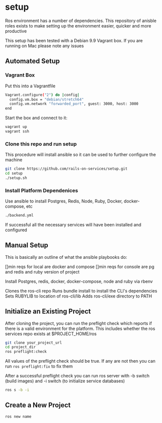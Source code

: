 # setup

Ros environment has a number of dependencies. This repository of anisble roles exists to make setting up the environment easier, quicker and more productive

This setup has been tested with a Debian 9.9 Vagrant box. If you are running on Mac please note any issues 

## Automated Setup

### Vagrant Box

Put this into a Vagrantfile

```bash
Vagrant.configure("2") do |config|
  config.vm.box = "debian/stretch64"
  config.vm.network "forwarded_port", guest: 3000, host: 3000
end
```

Start the box and connect to it:

```bash
vagrant up
vagrant ssh
```

### Clone this repo and run setup

This procedure will install ansible so it can be used to further configure the machine

```bash
git clone https://github.com/rails-on-services/setup.git
cd setup
./setup.sh
```

### Install Platform Dependenices

Use ansible to install Postgres, Redis, Node, Ruby, Docker, docker-compose, etc

```bash
./backend.yml
```

If successful all the necessary services will have been installed and configured

## Manual Setup

This is basically an outline of what the ansible playbooks do:

[]min reqs for local are docker and compose
[]min reqs for console are pg and redis and ruby version of project

Install Postgres, redis, docker, docker-compose, node and ruby via rbenv

Clones the ros-cli repo
Runs bundle install to install the CLI's dependencies
Sets RUBYLIB to location of ros-cli/lib
Adds ros-cli/exe directory to PATH

## Initialize an Existing Project

After cloning the project, you can run the preflight check which reports if there is a valid environment for the platform.
This includes whether the ros services repo exists at $PROJECT_HOME/ros

```bash
git clone your_project_url
cd project_dir
ros preflight:check
```

All values of the preflight check should be true. If any are not then you can run `ros preflight:fix` to fix them

After a successful preflight check you can run ros server with -b switch (build images) and -i switch (to initialize service databases)

```bash
ros s -b -i
```


## Create a New Project

```bash
ros new name
```

